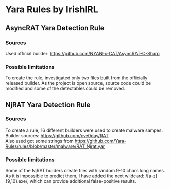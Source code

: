 # Yara Rules by IrishIRL
## AsyncRAT Yara Detection Rule
### Sources
Used official builder: https://github.com/NYAN-x-CAT/AsyncRAT-C-Sharp

### Possible limitations
To create the rule, investigated only two files built from the officially released builder. As the project is open source, source code could be modified and some of the detectables could be removed.

## NjRAT Yara Detection Rule
### Sources
To create a rule, 16 different builders were used to create malware sampes.<br>
Builder sources: https://github.com/cve0day/RAT<br>
Also used got some strings from https://github.com/Yara-Rules/rules/blob/master/malware/RAT_Njrat.yar

### Possible limitations
Some of the NjRAT builders create files with random 9-10 chars long names. As it is impossible to predict them, I have added the next wildcard: /[a-z]{9,10}.exe/, which can provide additional false-positive results.
